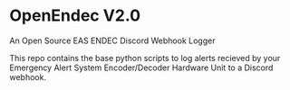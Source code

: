 # OpenEndec V2.0
An Open Source EAS ENDEC Discord Webhook Logger

This repo contains the base python scripts to log alerts recieved by your Emergency Alert System Encoder/Decoder Hardware Unit to a Discord webhook.

